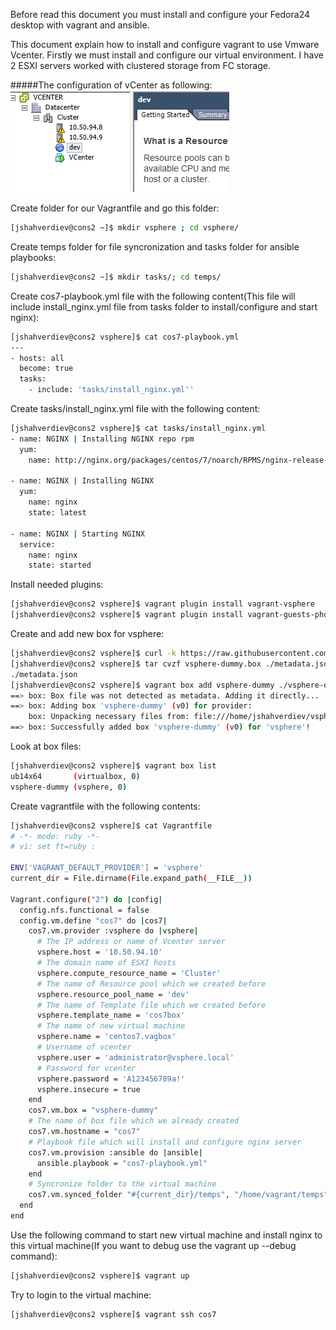Before read this document you must install and configure your Fedora24 desktop with vagrant and ansible.

This document explain how to install and configure vagrant to use Vmware Vcenter. Firstly we must install and configure our virtual environment. I have 2 ESXI servers worked with clustered storage from FC storage.

#####The configuration of vCenter as following:
![Vcenter Structure](images/vcenter-structure.png)

Create folder for our Vagrantfile and go this folder:
```sh
[jshahverdiev@cons2 ~]$ mkdir vsphere ; cd vsphere/
```

Create temps folder for file syncronization and tasks folder for ansible playbooks:
```sh
[jshahverdiev@cons2 ~]$ mkdir tasks/; cd temps/
```

Create cos7-playbook.yml file with the following content(This file will include install_nginx.yml file from tasks folder to install/configure and start nginx):
```sh
[jshahverdiev@cons2 vsphere]$ cat cos7-playbook.yml 
---
- hosts: all
  become: true
  tasks:
    - include: 'tasks/install_nginx.yml''
```

Create tasks/install_nginx.yml file with the following content:
```sh
[jshahverdiev@cons2 vsphere]$ cat tasks/install_nginx.yml 
- name: NGINX | Installing NGINX repo rpm
  yum:
    name: http://nginx.org/packages/centos/7/noarch/RPMS/nginx-release-centos-7-0.el7.ngx.noarch.rpm
 
- name: NGINX | Installing NGINX
  yum:
    name: nginx
    state: latest
 
- name: NGINX | Starting NGINX
  service:
    name: nginx
    state: started 
```

Install needed plugins:
```sh
[jshahverdiev@cons2 vsphere]$ vagrant plugin install vagrant-vsphere  
[jshahverdiev@cons2 vsphere]$ vagrant plugin install vagrant-guests-photon
```

Create and add new box for vsphere:
```sh
[jshahverdiev@cons2 vsphere]$ curl -k https://raw.githubusercontent.com/nsidc/vagrant-vsphere/master/example_box/metadata.json -O
[jshahverdiev@cons2 vsphere]$ tar cvzf vsphere-dummy.box ./metadata.json 
./metadata.json
[jshahverdiev@cons2 vsphere]$ vagrant box add vsphere-dummy ./vsphere-dummy.box
==> box: Box file was not detected as metadata. Adding it directly...
==> box: Adding box 'vsphere-dummy' (v0) for provider: 
    box: Unpacking necessary files from: file:///home/jshahverdiev/vsphere/vsphere-dummy.box
==> box: Successfully added box 'vsphere-dummy' (v0) for 'vsphere'!
```

Look at box files:
```sh
[jshahverdiev@cons2 vsphere]$ vagrant box list 
ub14x64       (virtualbox, 0)
vsphere-dummy (vsphere, 0)
```

Create vagrantfile with the following contents:
```sh
[jshahverdiev@cons2 vsphere]$ cat Vagrantfile 
# -*- mode: ruby -*-
# vi: set ft=ruby :

ENV['VAGRANT_DEFAULT_PROVIDER'] = 'vsphere'
current_dir = File.dirname(File.expand_path(__FILE__))

Vagrant.configure("2") do |config|
  config.nfs.functional = false
  config.vm.define "cos7" do |cos7|
    cos7.vm.provider :vsphere do |vsphere|
      # The IP address or name of Vcenter server
      vsphere.host = '10.50.94.10'
      # The domain name of ESXI hosts
      vsphere.compute_resource_name = 'Cluster'
      # The name of Resource pool which we created before
      vsphere.resource_pool_name = 'dev'
      # The name of Template file which we created before
      vsphere.template_name = 'cos7box'
      # The name of new virtual machine
      vsphere.name = 'centos7.vagbox'
      # Username of vcenter 
      vsphere.user = 'administrator@vsphere.local'
      # Password for vcenter
      vsphere.password = 'A123456789a!'
      vsphere.insecure = true
    end
    cos7.vm.box = "vsphere-dummy"
    # The name of box file which we already created
    cos7.vm.hostname = "cos7"
    # Playbook file which will install and configure nginx server
    cos7.vm.provision :ansible do |ansible|
      ansible.playbook = "cos7-playbook.yml"
    end
    # Syncronize folder to the virtual machine
    cos7.vm.synced_folder "#{current_dir}/temps", "/home/vagrant/temps", owner: "vagrant", group: "vagrant"
  end
end  
```

Use the following command to start new virtual machine and install nginx to this virtual machine(If you want to debug use the vagrant up --debug command):
```sh
[jshahverdiev@cons2 vsphere]$ vagrant up
```

Try to login to the virtual machine:
```sh
[jshahverdiev@cons2 vsphere]$ vagrant ssh cos7
```
